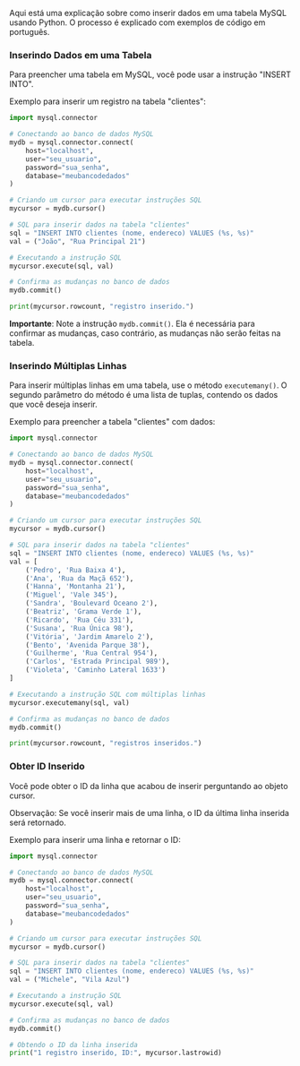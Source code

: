 Aqui está uma explicação sobre como inserir dados em uma tabela MySQL usando Python. O processo é explicado com exemplos de código em português.

### Inserindo Dados em uma Tabela

Para preencher uma tabela em MySQL, você pode usar a instrução "INSERT INTO". 

Exemplo para inserir um registro na tabela "clientes":

```python
import mysql.connector

# Conectando ao banco de dados MySQL
mydb = mysql.connector.connect(
    host="localhost",
    user="seu_usuario",
    password="sua_senha",
    database="meubancodedados"
)

# Criando um cursor para executar instruções SQL
mycursor = mydb.cursor()

# SQL para inserir dados na tabela "clientes"
sql = "INSERT INTO clientes (nome, endereco) VALUES (%s, %s)"
val = ("João", "Rua Principal 21")

# Executando a instrução SQL
mycursor.execute(sql, val)

# Confirma as mudanças no banco de dados
mydb.commit()

print(mycursor.rowcount, "registro inserido.")
```

**Importante**: Note a instrução `mydb.commit()`. Ela é necessária para confirmar as mudanças, caso contrário, as mudanças não serão feitas na tabela.

### Inserindo Múltiplas Linhas

Para inserir múltiplas linhas em uma tabela, use o método `executemany()`. O segundo parâmetro do método é uma lista de tuplas, contendo os dados que você deseja inserir.

Exemplo para preencher a tabela "clientes" com dados:

```python
import mysql.connector

# Conectando ao banco de dados MySQL
mydb = mysql.connector.connect(
    host="localhost",
    user="seu_usuario",
    password="sua_senha",
    database="meubancodedados"
)

# Criando um cursor para executar instruções SQL
mycursor = mydb.cursor()

# SQL para inserir dados na tabela "clientes"
sql = "INSERT INTO clientes (nome, endereco) VALUES (%s, %s)"
val = [
    ('Pedro', 'Rua Baixa 4'),
    ('Ana', 'Rua da Maçã 652'),
    ('Hanna', 'Montanha 21'),
    ('Miguel', 'Vale 345'),
    ('Sandra', 'Boulevard Oceano 2'),
    ('Beatriz', 'Grama Verde 1'),
    ('Ricardo', 'Rua Céu 331'),
    ('Susana', 'Rua Única 98'),
    ('Vitória', 'Jardim Amarelo 2'),
    ('Bento', 'Avenida Parque 38'),
    ('Guilherme', 'Rua Central 954'),
    ('Carlos', 'Estrada Principal 989'),
    ('Violeta', 'Caminho Lateral 1633')
]

# Executando a instrução SQL com múltiplas linhas
mycursor.executemany(sql, val)

# Confirma as mudanças no banco de dados
mydb.commit()

print(mycursor.rowcount, "registros inseridos.")
```

### Obter ID Inserido

Você pode obter o ID da linha que acabou de inserir perguntando ao objeto cursor.

Observação: Se você inserir mais de uma linha, o ID da última linha inserida será retornado.

Exemplo para inserir uma linha e retornar o ID:

```python
import mysql.connector

# Conectando ao banco de dados MySQL
mydb = mysql.connector.connect(
    host="localhost",
    user="seu_usuario",
    password="sua_senha",
    database="meubancodedados"
)

# Criando um cursor para executar instruções SQL
mycursor = mydb.cursor()

# SQL para inserir dados na tabela "clientes"
sql = "INSERT INTO clientes (nome, endereco) VALUES (%s, %s)"
val = ("Michele", "Vila Azul")

# Executando a instrução SQL
mycursor.execute(sql, val)

# Confirma as mudanças no banco de dados
mydb.commit()

# Obtendo o ID da linha inserida
print("1 registro inserido, ID:", mycursor.lastrowid)
```
